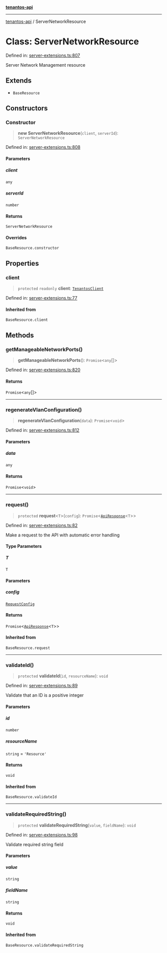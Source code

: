 [**tenantos-api**](../README.md)

***

[tenantos-api](../globals.md) / ServerNetworkResource

# Class: ServerNetworkResource

Defined in: [server-extensions.ts:807](https://github.com/shadmanZero/tenantos-api/blob/50bbdae310005a0ca12345f143ddaf8ea2b8ce90/src/server-extensions.ts#L807)

Server Network Management resource

## Extends

- `BaseResource`

## Constructors

### Constructor

> **new ServerNetworkResource**(`client`, `serverId`): `ServerNetworkResource`

Defined in: [server-extensions.ts:808](https://github.com/shadmanZero/tenantos-api/blob/50bbdae310005a0ca12345f143ddaf8ea2b8ce90/src/server-extensions.ts#L808)

#### Parameters

##### client

`any`

##### serverId

`number`

#### Returns

`ServerNetworkResource`

#### Overrides

`BaseResource.constructor`

## Properties

### client

> `protected` `readonly` **client**: [`TenantosClient`](TenantosClient.md)

Defined in: [server-extensions.ts:77](https://github.com/shadmanZero/tenantos-api/blob/50bbdae310005a0ca12345f143ddaf8ea2b8ce90/src/server-extensions.ts#L77)

#### Inherited from

`BaseResource.client`

## Methods

### getManageableNetworkPorts()

> **getManageableNetworkPorts**(): `Promise`\<`any`[]\>

Defined in: [server-extensions.ts:820](https://github.com/shadmanZero/tenantos-api/blob/50bbdae310005a0ca12345f143ddaf8ea2b8ce90/src/server-extensions.ts#L820)

#### Returns

`Promise`\<`any`[]\>

***

### regenerateVlanConfiguration()

> **regenerateVlanConfiguration**(`data`): `Promise`\<`void`\>

Defined in: [server-extensions.ts:812](https://github.com/shadmanZero/tenantos-api/blob/50bbdae310005a0ca12345f143ddaf8ea2b8ce90/src/server-extensions.ts#L812)

#### Parameters

##### data

`any`

#### Returns

`Promise`\<`void`\>

***

### request()

> `protected` **request**\<`T`\>(`config`): `Promise`\<[`ApiResponse`](../interfaces/ApiResponse.md)\<`T`\>\>

Defined in: [server-extensions.ts:82](https://github.com/shadmanZero/tenantos-api/blob/50bbdae310005a0ca12345f143ddaf8ea2b8ce90/src/server-extensions.ts#L82)

Make a request to the API with automatic error handling

#### Type Parameters

##### T

`T`

#### Parameters

##### config

[`RequestConfig`](../interfaces/RequestConfig.md)

#### Returns

`Promise`\<[`ApiResponse`](../interfaces/ApiResponse.md)\<`T`\>\>

#### Inherited from

`BaseResource.request`

***

### validateId()

> `protected` **validateId**(`id`, `resourceName`): `void`

Defined in: [server-extensions.ts:89](https://github.com/shadmanZero/tenantos-api/blob/50bbdae310005a0ca12345f143ddaf8ea2b8ce90/src/server-extensions.ts#L89)

Validate that an ID is a positive integer

#### Parameters

##### id

`number`

##### resourceName

`string` = `'Resource'`

#### Returns

`void`

#### Inherited from

`BaseResource.validateId`

***

### validateRequiredString()

> `protected` **validateRequiredString**(`value`, `fieldName`): `void`

Defined in: [server-extensions.ts:98](https://github.com/shadmanZero/tenantos-api/blob/50bbdae310005a0ca12345f143ddaf8ea2b8ce90/src/server-extensions.ts#L98)

Validate required string field

#### Parameters

##### value

`string`

##### fieldName

`string`

#### Returns

`void`

#### Inherited from

`BaseResource.validateRequiredString`
